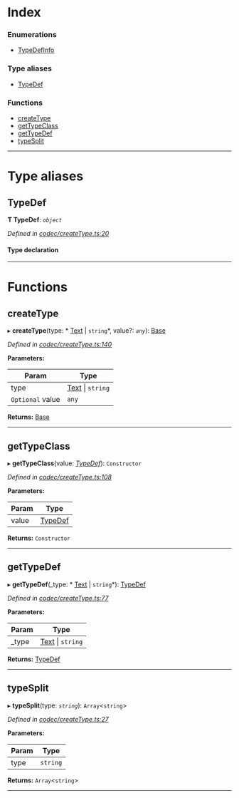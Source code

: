 

# Index

### Enumerations

* [TypeDefInfo](../enums/_codec_createtype_.typedefinfo.md)

### Type aliases

* [TypeDef](_codec_createtype_.md#typedef)

### Functions

* [createType](_codec_createtype_.md#createtype)
* [getTypeClass](_codec_createtype_.md#gettypeclass)
* [getTypeDef](_codec_createtype_.md#gettypedef)
* [typeSplit](_codec_createtype_.md#typesplit)

---

# Type aliases

<a id="typedef"></a>

##  TypeDef

**Ƭ TypeDef**: *`object`*

*Defined in [codec/createType.ts:20](https://github.com/polkadot-js/api/blob/5207285/packages/types/src/codec/createType.ts#L20)*

#### Type declaration

___

# Functions

<a id="createtype"></a>

##  createType

▸ **createType**(type: * [Text](../classes/_text_.text.md) &#124; `string`*, value?: *`any`*): [Base](../classes/_codec_base_.base.md)

*Defined in [codec/createType.ts:140](https://github.com/polkadot-js/api/blob/5207285/packages/types/src/codec/createType.ts#L140)*

**Parameters:**

| Param | Type |
| ------ | ------ |
| type |  [Text](../classes/_text_.text.md) &#124; `string`|
| `Optional` value | `any` |

**Returns:** [Base](../classes/_codec_base_.base.md)

___
<a id="gettypeclass"></a>

##  getTypeClass

▸ **getTypeClass**(value: *[TypeDef](_codec_createtype_.md#typedef)*): `Constructor`

*Defined in [codec/createType.ts:108](https://github.com/polkadot-js/api/blob/5207285/packages/types/src/codec/createType.ts#L108)*

**Parameters:**

| Param | Type |
| ------ | ------ |
| value | [TypeDef](_codec_createtype_.md#typedef) |

**Returns:** `Constructor`

___
<a id="gettypedef"></a>

##  getTypeDef

▸ **getTypeDef**(_type: * [Text](../classes/_text_.text.md) &#124; `string`*): [TypeDef](_codec_createtype_.md#typedef)

*Defined in [codec/createType.ts:77](https://github.com/polkadot-js/api/blob/5207285/packages/types/src/codec/createType.ts#L77)*

**Parameters:**

| Param | Type |
| ------ | ------ |
| _type |  [Text](../classes/_text_.text.md) &#124; `string`|

**Returns:** [TypeDef](_codec_createtype_.md#typedef)

___
<a id="typesplit"></a>

##  typeSplit

▸ **typeSplit**(type: *`string`*): `Array`<`string`>

*Defined in [codec/createType.ts:27](https://github.com/polkadot-js/api/blob/5207285/packages/types/src/codec/createType.ts#L27)*

**Parameters:**

| Param | Type |
| ------ | ------ |
| type | `string` |

**Returns:** `Array`<`string`>

___


